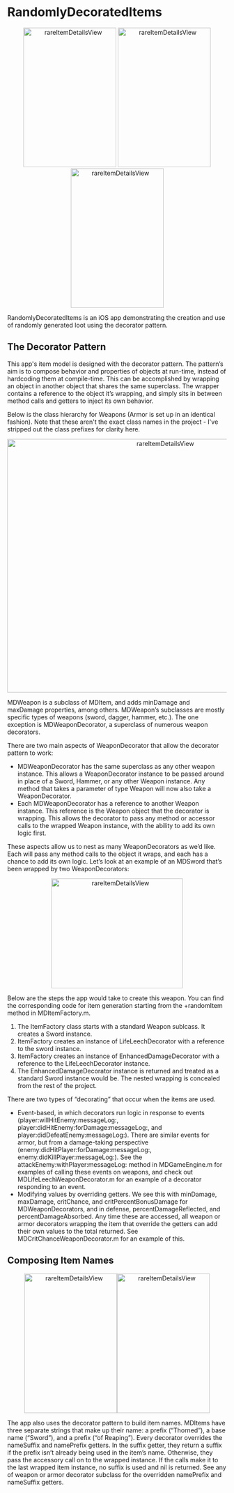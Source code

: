 RandomlyDecoratedItems
======================

<p align="center">
<img src="https://raw.githubusercontent.com/uimike/RandomlyDecoratedItems/master/readmeImages/screenshotBattleView.png" alt="rareItemDetailsView" width="213" height="320" class="alignnone"> <img src="https://raw.githubusercontent.com/uimike/RandomlyDecoratedItems/master/readmeImages/screenshotPlayerView.png" alt="rareItemDetailsView" width="213" height="320" class="alignnone"> <img src="https://raw.githubusercontent.com/uimike/RandomlyDecoratedItems/master/readmeImages/screenshotItemDetailsView.png" alt="rareItemDetailsView" width="213" height="320" class="alignnone">
</p>

RandomlyDecoratedItems is an iOS app demonstrating the creation and use of randomly generated loot using the decorator pattern.

The Decorator Pattern
---------------------

This app's item model is designed with the decorator pattern. The pattern’s aim is to compose behavior and properties of objects at run-time, instead of hardcoding them at compile-time. This can be accomplished by wrapping an object in another object that shares the same superclass. The wrapper contains a reference to the object it’s wrapping, and simply sits in between method calls and getters to inject its own behavior.

Below is the class hierarchy for Weapons (Armor is set up in an identical fashion). Note that these aren't the exact class names in the project - I've stripped out the class prefixes for clarity here.

<p align="center">
<img src="https://raw.githubusercontent.com/uimike/RandomlyDecoratedItems/master/readmeImages/weaponHierarchy.png" alt="rareItemDetailsView" width="710" height="582" class="alignnone">
</p>

MDWeapon is a subclass of MDItem, and adds minDamage and maxDamage properties, among others. MDWeapon’s subclasses are mostly specific types of weapons (sword, dagger, hammer, etc.). The one exception is MDWeaponDecorator, a superclass of numerous weapon decorators.

There are two main aspects of WeaponDecorator that allow the decorator pattern to work:

<ul>
<li>MDWeaponDecorator has the same superclass as any other weapon instance. This allows a WeaponDecorator instance to be passed around in place of a Sword, Hammer, or any other Weapon instance. Any method that takes a parameter of type Weapon will now also take a WeaponDecorator. 
<li>Each MDWeaponDecorator has a reference to another Weapon instance. This reference is the Weapon object that the decorator is wrapping. This allows the decorator to pass any method or accessor calls to the wrapped Weapon instance, with the ability to add its own logic first.
</ul>

These aspects allow us to nest as many WeaponDecorators as we’d like. Each will pass any method calls to the object it wraps, and each has a chance to add its own logic. Let’s look at an example of an MDSword that’s been wrapped by two WeaponDecorators:

<p align="center">
<img src="https://raw.githubusercontent.com/uimike/RandomlyDecoratedItems/master/readmeImages/decoratorWrappedSword.png" alt="rareItemDetailsView" width="302" height="252" class="alignnone">
</p>

Below are the steps the app would take to create this weapon. You can find the corresponding code for item generation starting from the +randomItem method in MDItemFactory.m.
<ol><li>The ItemFactory class starts with a standard Weapon sublcass. It creates a Sword instance.<li>ItemFactory creates an instance of LifeLeechDecorator with a reference to the sword instance.<li>ItemFactory creates an instance of EnhancedDamageDecorator with a reference to the LifeLeechDecorator instance.<li>The EnhancedDamageDecorator instance is returned and treated as a standard Sword instance would be. The nested wrapping is concealed from the rest of the project.
</ol>

There are two types of “decorating” that occur when the items are used. 
<ul>
<li>Event-based, in which decorators run logic in response to events (player:willHitEnemy:messageLog:, player:didHitEnemy:forDamage:messageLog:, and player:didDefeatEnemy:messageLog:). There are similar events for armor, but from a damage-taking perspective (enemy:didHitPlayer:forDamage:messageLog:, enemy:didKillPlayer:messageLog:). See the attackEnemy:withPlayer:messageLog: method in MDGameEngine.m for examples of calling these events on weapons, and check out MDLifeLeechWeaponDecorator.m for an example of a decorator responding to an event.
<li>Modifying values by overriding getters. We see this with minDamage, maxDamage, critChance, and critPercentBonusDamage for MDWeaponDecorators, and in defense, percentDamageReflected, and percentDamageAbsorbed. Any time these are accessed, all weapon or armor decorators wrapping the item that override the getters can add their own values to the total returned. See MDCritChanceWeaponDecorator.m for an example of this.
</ul>

Composing Item Names
--------------------

<p align="center">
<img src="https://raw.githubusercontent.com/uimike/RandomlyDecoratedItems/master/readmeImages/screenshotMiracleClub.png" alt="rareItemDetailsView" width="213" height="320" class="alignnone"><img src="https://raw.githubusercontent.com/uimike/RandomlyDecoratedItems/master/readmeImages/screenshotItemDetailsView.png" alt="rareItemDetailsView" width="213" height="320" class="alignnone">
</p>

The app also uses the decorator pattern to build item names. MDItems have three separate strings that make up their name: a prefix (“Thorned”), a base name (“Sword”), and a prefix (“of Reaping”). Every decorator overrides the nameSuffix and namePrefix getters. In the suffix getter, they return a suffix if the prefix isn’t already being used in the item’s name. Otherwise, they pass the accessory call on to the wrapped instance. If the calls make it to the last wrapped item instance, no suffix is used and nil is returned. See any of weapon or armor decorator subclass for the overridden namePrefix and nameSuffix getters.
